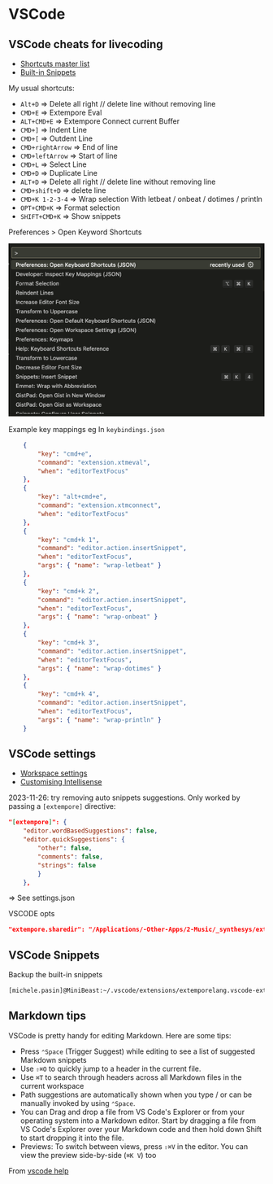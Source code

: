 # VSCode

## VSCode cheats for livecoding

- [Shortcuts master list](https://kapeli.com/cheat_sheets/Visual_Studio_Code.docset/Contents/Resources/Documents/index)
- [Built-in Snippets](https://code.visualstudio.com/docs/editor/userdefinedsnippets)

My usual shortcuts: 

- `Alt+D` => Delete all right // delete line without removing line
- `CMD+E` => Extempore Eval
- `ALT+CMD+E` => Extempore Connect current Buffer
- `CMD+]` => Indent Line
- `CMD+[` => Outdent Line
- `CMD+rightArrow` => End of line
- `CMD+leftArrow` => Start of line
- ``CMD+L`` => Select Line
- `CMD+D` => Duplicate Line
- `ALT+D` => Delete all right // delete line without removing line
- `CMD+shift+D` => delete line
- `CMD+K 1-2-3-4` => Wrap selection With letbeat / onbeat / dotimes / println 
- `OPT+CMD+K` => Format selection
- `SHIFT+CMD+K` => Show snippets

Preferences > Open Keyword Shortcuts

![alt](../assets/images/2024-06-26-VsCode-Open-Keyboard-Shortcuts.png)



Example key mappings eg In `keybindings.json`

```json
    {
        "key": "cmd+e",
        "command": "extension.xtmeval",
        "when": "editorTextFocus"
    },
    {
        "key": "alt+cmd+e",
        "command": "extension.xtmconnect",
        "when": "editorTextFocus"
    },
    {
        "key": "cmd+k 1",
        "command": "editor.action.insertSnippet",
        "when": "editorTextFocus",
        "args": { "name": "wrap-letbeat" }
    },
    {
        "key": "cmd+k 2",
        "command": "editor.action.insertSnippet",
        "when": "editorTextFocus",
        "args": { "name": "wrap-onbeat" }
    },
    {
        "key": "cmd+k 3",
        "command": "editor.action.insertSnippet",
        "when": "editorTextFocus",
        "args": { "name": "wrap-dotimes" }
    },
    {
        "key": "cmd+k 4",
        "command": "editor.action.insertSnippet",
        "when": "editorTextFocus",
        "args": { "name": "wrap-println" }
    }
```
    


## VSCode settings 

- [Workspace settings](https://code.visualstudio.com/docs/getstarted/settings#_workspace-settings)
- [Customising Intellisense](https://code.visualstudio.com/docs/editor/intellisense#_customizing-intellisense)

2023-11-26: try removing auto snippets suggestions. Only worked by passing a `[extempore]` directive: 

```json
"[extempore]": {
    "editor.wordBasedSuggestions": false,
    "editor.quickSuggestions": {
        "other": false,
        "comments": false,
        "strings": false
        }
    },
```
=> See settings.json


VSCODE opts

```json
"extempore.sharedir": "/Applications/-Other-Apps/2-Music/_synthesys/extempore"
```






## VSCode Snippets 

Backup the built-in snippets 

```bash
[michele.pasin]@MiniBeast:~/.vscode/extensions/extemporelang.vscode-extempore-0.2.8/snippets>mv extempore.json extempore.json.bk
```



## Markdown tips

VSCode is pretty handy for editing Markdown. Here are some tips:

- Press `⌃Space` (Trigger Suggest) while editing to see a list of suggested Markdown snippets
- Use `⇧⌘O` to quickly jump to a header in the current file.
- Use `⌘T` to search through headers across all Markdown files in the current workspace
- Path suggestions are automatically shown when you type / or can be manually invoked by using `⌃Space`.
- You can Drag and drop a file from VS Code's Explorer or from your operating system into a Markdown editor. Start by dragging a file from VS Code's Explorer over your Markdown code and then hold down Shift to start dropping it into the file. 
- Previews: To switch between views, press `⇧⌘V` in the editor. You can view the preview side-by-side (`⌘K V`) too

From [vscode help](https://code.visualstudio.com/docs/languages/markdown)


